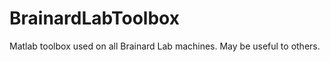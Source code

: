 BrainardLabToolbox
================== 

Matlab toolbox used on all Brainard Lab machines.  May be useful to others.


